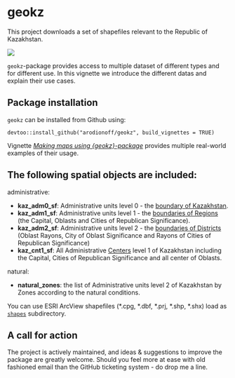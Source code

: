 # geokz    

This project downloads a set of shapefiles relevant to the Republic of Kazakhstan. 

![](inst/images/Kazakhstan.png)

`geokz`-package provides access to multiple dataset of different types and for different use. In this vignette we introduce the different datas and explain their use cases. 

## Package installation

`geokz` can be installed from Github using:

`devtoo::install_github("arodionoff/geokz", build_vignettes = TRUE)`

Vignette [*Making maps using {geokz}-package*](vignettes/making_maps.Rmd) provides multiple real-world examples of their usage.

## The following spatial objects are included:  

administrative:

* **kaz_adm0_sf**: Administrative units level 0 - the [boundary of Kazakhstan](inst/shapes/kaz_admbnda_adm0_2018.shp).
* **kaz_adm1_sf**: Administrative units level 1 - the [boundaries of Regions](inst/shapes/kaz_admbnda_adm1_2018.shp) (the Capital, Oblasts and Cities of Republican Significance).
* **kaz_adm2_sf**: Administrative units level 2 - the [boundaries of Districts](inst/shapes/kaz_admbnda_adm2_2018.shp) (Oblast Rayons, City of Oblast Significance and Rayons of Cities of Republican Significance)
* **kaz_cnt1_sf**: All Administrative [Centers](inst/shapes/kaz_admbnda_cnt1_2019.shp) level 1 of Kazakhstan including the Capital, Cities of Republican Significance and all center of Oblasts.

natural:

* **natural_zones**: the list of Administrative units level 2 of Kazakhstan by Zones according to the natural conditions.

You can use ESRI ArcView shapefiles (\*.cpg, \*.dbf, \*.prj, \*.shp, \*.shx) load as [`shapes`](inst/shapes) subdirectory.

## A call for action

The project is actively maintained, and ideas & suggestions to improve the package are greatly welcome. Should you feel more at ease with old fashioned email than the GitHub ticketing system - do drop me a line.
